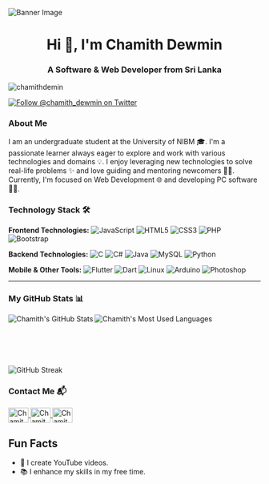 ![Banner Image](https://i0.wp.com/boingboing.net/wp-content/uploads/2023/03/Python.jpeg?fit=1200%2C800&ssl=1)

<h1 align="center" class="heading-element" dir="auto">Hi 👋, I'm Chamith Dewmin</h1>
<h3 align="center" class="heading-element" dir="auto">A Software & Web Developer from Sri Lanka</h3>

<p align="left"> <img src="https://komarev.com/ghpvc/?username=chamithdewmin&label=Profile%20views&color=0e75b6&style=flat" alt="chamithdemin" /> </p>

<a href="https://twitter.com/chamith_dewmin" target="_blank">
  <img src="https://img.shields.io/twitter/follow/chamith_dewmin?logo=twitter&style=for-the-badge" alt="Follow @chamith_dewmin on Twitter" style="max-width: 100%;">
</a>

<h3>About Me</h3>
<p>I am an undergraduate student at the University of NIBM 🎓. I'm a passionate learner always eager to explore and work with various technologies and domains 💡. I enjoy leveraging new technologies to solve real-life problems ✨ and love guiding and mentoring newcomers 👨‍💻. Currently, I'm focused on Web Development 🌐 and developing PC software 👨‍💻.</p>

### Technology Stack 🛠️

**Frontend Technologies:**
![JavaScript](https://img.shields.io/badge/-JavaScript-F7DF1E?&logo=javascript&logoColor=black)
![HTML5](https://img.shields.io/badge/-HTML5-E34F26?&logo=html5&logoColor=white)
![CSS3](https://img.shields.io/badge/-CSS3-1572B6?&logo=css3)
![PHP](https://img.shields.io/badge/-PHP-787CB5?&logo=php)
![Bootstrap](https://img.shields.io/badge/-Bootstrap-563D7C?&logo=bootstrap)

**Backend Technologies:**
![C](https://img.shields.io/badge/-C-000?&logo=C)
![C#](https://img.shields.io/badge/-C%23-239120?&logo=csharp&logoColor=white)
![Java](https://img.shields.io/badge/-Java-007396?&logo=java)
![MySQL](https://img.shields.io/badge/-MySQL-4479A1?&logo=mysql&logoColor=white)
![Python](https://img.shields.io/badge/-Python-3776AB?&logo=python&logoColor=white)

**Mobile & Other Tools:**
![Flutter](https://img.shields.io/badge/-Flutter-02569B?&logo=flutter&logoColor=white)
![Dart](https://img.shields.io/badge/-Dart-0175C2?&logo=dart&logoColor=white)
![Linux](https://img.shields.io/badge/-Linux-FCC624?&logo=linux&logoColor=black)
![Arduino](https://img.shields.io/badge/-Arduino-00979D?&logo=arduino&logoColor=white)
![Photoshop](https://img.shields.io/badge/-Photoshop-31A8FF?&logo=adobe-photoshop&logoColor=white)

<hr>

### My GitHub Stats 📊

<p>
  <img align="left" src="https://github-readme-stats.vercel.app/api?username=chamithdewmin&show_icons=true&hide_border=true&theme=dark" alt="Chamith's GitHub Stats" />
  <img align="left" src="https://github-readme-stats.vercel.app/api/top-langs/?username=chamithdewmin&layout=compact&theme=dark" alt="Chamith's Most Used Languages" />
</p>
<br><br><br><br><br><br>

<img src="https://github-readme-streak-stats.herokuapp.com/?user=chamithdewmin&theme=dark" alt="GitHub Streak" />

### Contact Me 📬

<a href="https://twitter.com/chamith_dewmin" target="_blank">
  <img align="center" src="https://raw.githubusercontent.com/rahuldkjain/github-profile-readme-generator/master/src/images/icons/Social/twitter.svg" alt="Chamith Dewmin" height="30" width="40" style="max-width: 100%;">
</a>
<a href="https://linkedin.com/in/chamith-dewmin-623b52301" rel="nofollow">
  <img align="center" src="https://raw.githubusercontent.com/rahuldkjain/github-profile-readme-generator/master/src/images/icons/Social/linked-in-alt.svg" alt="Chamith Dewmin" height="30" width="40" style="max-width: 100%;">
</a>
<a href="https://instagram.com/chamith_samarakon" rel="nofollow">
  <img align="center" src="https://raw.githubusercontent.com/rahuldkjain/github-profile-readme-generator/master/src/images/icons/Social/instagram.svg" alt="Chamith_Samarakon" height="30" width="40" style="max-width: 100%;">
</a>

<h2>Fun Facts</h2>
<ul>
  <li>🎥 I create YouTube videos.</li>
  <li>📚 I enhance my skills in my free time.</li>
</ul>
